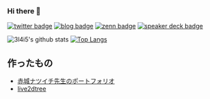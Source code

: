 ### Hi there 👋

[![twitter badge](https://img.shields.io/badge/twitter-3l4i5-1da1f2?logo=twitter)](https://twitter.com/3l4I5)  [![blog badge](https://img.shields.io/badge/blog-ohkura-404040)](https://ohkura.hatenablog.jp/) [![zenn badge](https://img.shields.io/badge/zenn-3l4l5-429ef5?logo=zenn)](https://zenn.dev/srkr)  [![speaker deck badge](https://img.shields.io/badge/speakerdeck-3l4l5-166350?logo=speaker-deck)](https://speakerdeck.com/3l4l5)

![3l4i5's github stats](https://github-readme-stats.vercel.app/api?username=3l4l5&show_icons=true) [![Top Langs](https://github-readme-stats.vercel.app/api/top-langs/?username=3l4l5&layout=compact&hide=css)](https://github.com/anuraghazra/github-readme-stats)

## 作ったもの

- [赤城ナツイチ先生のポートフォリオ](http://ナツイチ.com)
- [live2dtree](https://live2dtree.com)

